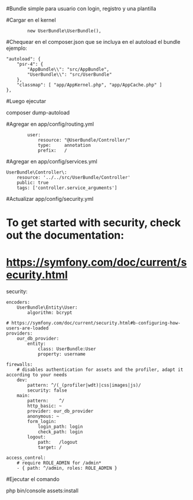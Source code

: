 #Bundle simple para usuario con login, registro y una plantilla


#Cargar en el kernel

            new UserBundle\UserBundle(),

#Chequear en el composer.json que se incluya en el autoload el bundle ejemplo:

    "autoload": {
        "psr-4": {
            "AppBundle\\": "src/AppBundle",
            "UserBundle\\": "src/UserBundle"
        },
        "classmap": [ "app/AppKernel.php", "app/AppCache.php" ]
    },

#Luego ejecutar

composer dump-autoload

#Agregar en app/config/routing.yml

            user:
                resource: "@UserBundle/Controller/"
                type:     annotation
                prefix:   /    

#Agregar en app/config/services.yml


    UserBundle\Controller\:
        resource: '../../src/UserBundle/Controller'
        public: true
        tags: ['controller.service_arguments']       

#Actualizar app/config/security.yml

# To get started with security, check out the documentation:
# https://symfony.com/doc/current/security.html
security:

    encoders:
        UserBundle\Entity\User:
            algorithm: bcrypt

    # https://symfony.com/doc/current/security.html#b-configuring-how-users-are-loaded
    providers:
        our_db_provider:
            entity:
                class: UserBundle:User
                property: username

    firewalls:
        # disables authentication for assets and the profiler, adapt it according to your needs
        dev:
            pattern: ^/(_(profiler|wdt)|css|images|js)/
            security: false
        main:
            pattern:    ^/
            http_basic: ~
            provider: our_db_provider
            anonymous: ~
            form_login:
                login_path: login
                check_path: login  
            logout:
                path:   /logout
                target: /                          
            
    access_control:
        # require ROLE_ADMIN for /admin*
        - { path: ^/admin, roles: ROLE_ADMIN }   


#Ejecutar el comando

php bin/console assets:install             

